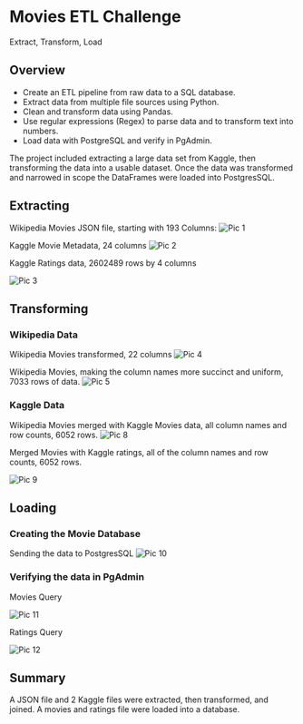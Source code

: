 # Movies ETL Challenge
Extract, Transform, Load

## Overview
* Create an ETL pipeline from raw data to a SQL database.
* Extract data from multiple file sources using Python.
* Clean and transform data using Pandas.
* Use regular expressions (Regex) to parse data and to transform text into numbers.
* Load data with PostgreSQL and verify in PgAdmin.

The project included extracting a large data set from Kaggle, then transforming the data into a usable dataset.  Once the data was transformed and narrowed in scope the DataFrames were loaded into PostgresSQL.  

## Extracting
Wikipedia Movies JSON file, starting with 193 Columns:
![Pic 1](https://github.com/krmcclelland/Movies-ETL/blob/main/Resources/d1_1_wiki_movies.PNG)

Kaggle Movie Metadata, 24 columns
![Pic 2](https://github.com/krmcclelland/Movies-ETL/blob/main/Resources/d1_2_kaggle_metadata.PNG)

Kaggle Ratings data, 2602489 rows by 4 columns

![Pic 3](https://github.com/krmcclelland/Movies-ETL/blob/main/Resources/d1_3_ratings.PNG)

## Transforming 
### Wikipedia Data
Wikipedia Movies transformed, 22 columns
![Pic 4](https://github.com/krmcclelland/Movies-ETL/blob/main/Resources/d2_1_wiki_movies.PNG)

Wikipedia Movies, making the column names more succinct and uniform, 7033 rows of data.
![Pic 5](https://github.com/krmcclelland/Movies-ETL/blob/main/Resources/d2_2_wiki_movie_counts.PNG)

### Kaggle Data
Wikipedia Movies merged with Kaggle Movies data, all column names and row counts, 6052 rows.
![Pic 8](https://github.com/krmcclelland/Movies-ETL/blob/main/Resources/d3_6_movies.PNG)

Merged Movies with Kaggle ratings, all of the column names and row counts, 6052 rows.

![Pic 9](https://github.com/krmcclelland/Movies-ETL/blob/main/Resources/d3_5_movies_ratings.PNG)

## Loading
### Creating the Movie Database
Sending the data to PostgresSQL
![Pic 10](https://github.com/krmcclelland/Movies-ETL/blob/main/Resources/d4_final_send..PNG)

### Verifying the data in PgAdmin
Movies Query

![Pic 11](https://github.com/krmcclelland/Movies-ETL/blob/main/Resources/movies_query.PNG)

Ratings Query

![Pic 12](https://github.com/krmcclelland/Movies-ETL/blob/main/Resources/ratings_query.PNG)

## Summary

A JSON file and 2 Kaggle files were extracted, then transformed, and joined.  A movies and ratings file were loaded into a database.
